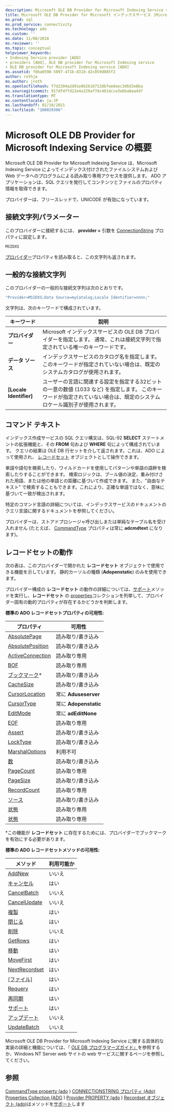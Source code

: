 ```yaml
---
description: Microsoft OLE DB Provider for Microsoft Indexing Service の概要
title: Microsoft OLE DB Provider for Microsoft インデックスサービス |Microsoft Docs
ms.prod: sql
ms.prod_service: connectivity
ms.technology: ado
ms.custom: ''
ms.date: 11/08/2018
ms.reviewer: ''
ms.topic: conceptual
helpviewer_keywords:
- Indexing Service provider [ADO]
- providers [ADO], OLE DB provider for Microsoft Indexing service
- OLE DB provider for Microsoft Indexing service [ADO]
ms.assetid: f86a0598-5097-471b-8318-d2c859d085f2
author: rothja
ms.author: jroth
ms.openlocfilehash: f7d2204a2d91e862616713dbfee6eec3d6d3e8ba
ms.sourcegitcommit: 917df4ffd22e4a229af7dc481dcce3ebba0aa4d7
ms.translationtype: MT
ms.contentlocale: ja-JP
ms.lasthandoff: 02/10/2021
ms.locfileid: "100029306"
---
```

# <a name="microsoft-ole-db-provider-for-microsoft-indexing-service-overview"></a>Microsoft OLE DB Provider for Microsoft Indexing Service の概要
Microsoft OLE DB Provider for Microsoft Indexing Service は、Microsoft Indexing Service によってインデックス付けされたファイルシステムおよび Web データへのプログラムによる読み取り専用アクセスを提供します。 ADO アプリケーションは、SQL クエリを発行してコンテンツとファイルのプロパティ情報を取得できます。

 プロバイダーは、フリースレッドで、UNICODE が有効になっています。

## <a name="connection-string-parameters"></a>接続文字列パラメーター
 このプロバイダーに接続するには、 **provider =** 引数を [ConnectionString](../../reference/ado-api/connectionstring-property-ado.md) プロパティに設定します。

```vb
MSIDXS
```

 [プロバイダー](../../reference/ado-api/provider-property-ado.md)プロパティを読み取ると、この文字列も返されます。

## <a name="typical-connection-string"></a>一般的な接続文字列
 このプロバイダーの一般的な接続文字列は次のとおりです。

```vb
"Provider=MSIDXS;Data Source=myCatalog;Locale Identifier=nnnn;"
```

 文字列は、次のキーワードで構成されています。

|キーワード|説明|
|-------------|-----------------|
|**プロバイダー**|Microsoft インデックスサービスの OLE DB プロバイダーを指定します。 通常、これは接続文字列で指定されている唯一のキーワードです。|
|**データ ソース**|インデックスサービスのカタログ名を指定します。 このキーワードが指定されていない場合は、既定のシステムカタログが使用されます。|
|**[Locale Identifier]**|ユーザーの言語に関連する設定を指定する32ビットの一意の数値 (1033 など) を指定します。 このキーワードが指定されていない場合は、既定のシステムロケール識別子が使用されます。|

## <a name="command-text"></a>コマンド テキスト
 インデックス作成サービスの SQL クエリ構文は、SQL-92 **SELECT** ステートメントの拡張機能と、その **FROM** 句および **WHERE** 句によって構成されています。 クエリの結果は OLE DB 行セットを介して返されます。これは、ADO によって使用され、 [レコードセット](../../reference/ado-api/recordset-object-ado.md) オブジェクトとして操作できます。

 単語や語句を検索したり、ワイルドカードを使用してパターンや単語の語幹を検索したりすることができます。 検索ロジックは、ブール値の決定、重み付けされた用語、または他の単語との距離に基づいて作成できます。 また、"自由なテキスト" で検索することもできます。これにより、正確な単語ではなく、意味に基づいて一致が検出されます。

 特定のコマンド言語の詳細については、インデックスサービスのドキュメントのクエリ言語に関するドキュメントを参照してください。

 プロバイダーは、ストアドプロシージャ呼び出しまたは単純なテーブル名を受け入れません (たとえば、 [CommandType](../../reference/ado-api/commandtype-property-ado.md) プロパティは常に **adcmdtext** になります)。

## <a name="recordset-behavior"></a>レコードセットの動作
 次の表は、このプロバイダーで開かれた **レコードセット** オブジェクトで使用できる機能を示しています。 静的カーソルの種類 (**Adopenstatic**) のみを使用できます。

 プロバイダー構成の **レコードセット** の動作の詳細については、[サポート](../../reference/ado-api/supports-method.md)メソッドを実行し、**レコードセット** の [properties](../../reference/ado-api/properties-collection-ado.md)コレクションを列挙して、プロバイダー固有の動的プロパティが存在するかどうかを判断します。

 **標準の ADO レコードセットプロパティの可用性:**

|プロパティ|可用性|
|--------------|------------------|
|[AbsolutePage](../../reference/ado-api/absolutepage-property-ado.md)|読み取り/書き込み|
|[AbsolutePosition](../../reference/ado-api/absoluteposition-property-ado.md)|読み取り/書き込み|
|[ActiveConnection](../../reference/ado-api/activeconnection-property-ado.md)|読み取り専用|
|[BOF](../../reference/ado-api/bof-eof-properties-ado.md)|読み取り専用|
|[ブックマーク](../../reference/ado-api/bookmark-property-ado.md)*|読み取り/書き込み|
|[CacheSize](../../reference/ado-api/cachesize-property-ado.md)|読み取り/書き込み|
|[CursorLocation](../../reference/ado-api/cursorlocation-property-ado.md)|常に **Aduseserver**|
|[CursorType](../../reference/ado-api/cursortype-property-ado.md)|常に **Adopenstatic**|
|[EditMode](../../reference/ado-api/editmode-property.md)|常に **adEditNone**|
|[EOF](../../reference/ado-api/bof-eof-properties-ado.md)|読み取り専用|
|[Assert](../../reference/ado-api/filter-property.md)|読み取り/書き込み|
|[LockType](../../reference/ado-api/locktype-property-ado.md)|読み取り/書き込み|
|[MarshalOptions](../../reference/ado-api/marshaloptions-property-ado.md)|利用不可|
|[数](../../reference/ado-api/maxrecords-property-ado.md)|読み取り/書き込み|
|[PageCount](../../reference/ado-api/pagecount-property-ado.md)|読み取り専用|
|[PageSize](../../reference/ado-api/pagesize-property-ado.md)|読み取り/書き込み|
|[RecordCount](../../reference/ado-api/recordcount-property-ado.md)|読み取り専用|
|[ソース](../../reference/ado-api/source-property-ado-recordset.md)|読み取り/書き込み|
|[状態](../../reference/ado-api/state-property-ado.md)|読み取り専用|
|[状態](../../reference/ado-api/status-property-ado-recordset.md)|読み取り専用|

 \*この機能が **レコードセット** に存在するためには、プロバイダーでブックマークを有効にする必要があります。

 **標準の ADO レコードセットメソッドの可用性:**

|メソッド|利用可能か|
|------------|----------------|
|[AddNew](../../reference/ado-api/addnew-method-ado.md)|いいえ|
|[キャンセル](../../reference/ado-api/cancel-method-ado.md)|はい|
|[CancelBatch](../../reference/ado-api/cancelbatch-method-ado.md)|いいえ|
|[CancelUpdate](../../reference/ado-api/cancelupdate-method-ado.md)|いいえ|
|[複製](../../reference/ado-api/clone-method-ado.md)|はい|
|[閉じる](../../reference/ado-api/close-method-ado.md)|はい|
|[削除](../../reference/ado-api/delete-method-ado-recordset.md)|いいえ|
|[GetRows](../../reference/ado-api/getrows-method-ado.md)|はい|
|[移動](../../reference/ado-api/move-method-ado.md)|はい|
|[MoveFirst](../../reference/ado-api/movefirst-movelast-movenext-and-moveprevious-methods-ado.md)|はい|
|[NextRecordset](../../reference/ado-api/nextrecordset-method-ado.md)|はい|
|[[ファイル]](../../reference/ado-api/open-method-ado-recordset.md)|はい|
|[Requery](../../reference/ado-api/requery-method.md)|はい|
|[再同期](../../reference/ado-api/resync-method.md)|はい|
|[サポート](../../reference/ado-api/supports-method.md)|はい|
|[アップデート](../../reference/ado-api/update-method.md)|いいえ|
|[UpdateBatch](../../reference/ado-api/updatebatch-method.md)|いいえ|

 Microsoft OLE DB Provider for Microsoft Indexing Service に関する具体的な実装の詳細と機能については、『 [OLE DB プログラマーズガイド』](/previous-versions/windows/desktop/ms713643(v=vs.85))を参照するか、Windows NT Server web サイトの web サービスに関するページを参照してください。

## <a name="see-also"></a>参照
 [CommandType property (ado](../../reference/ado-api/commandtype-property-ado.md) ) [CONNECTIONSTRING プロパティ (Ado)](../../reference/ado-api/connectionstring-property-ado.md) [Properties Collection (ADO](../../reference/ado-api/properties-collection-ado.md) ) [Provider PROPERTY (ado](../../reference/ado-api/provider-property-ado.md) ) [Recordset オブジェクト (ado)](../../reference/ado-api/recordset-object-ado.md)はメソッドを[サポート](../../reference/ado-api/supports-method.md)します